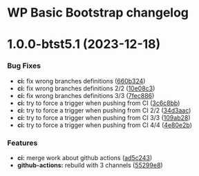 # WP Basic Bootstrap changelog

# 1.0.0-btst5.1 (2023-12-18)


### Bug Fixes

* **ci:** fix wrong branches definitions ([660b324](https://github.com/e-picas/wp-basic-bootstrap//commit/660b324e60fd5f93ff3d4929d4db8e1d53da6a81))
* **ci:** fix wrong branches definitions 2/2 ([10e08c3](https://github.com/e-picas/wp-basic-bootstrap//commit/10e08c30a8188fde2875e8f38a968ce092b471a7))
* **ci:** fix wrong branches definitions 3/3 ([7fec886](https://github.com/e-picas/wp-basic-bootstrap//commit/7fec8863ec20704a792536102fc9f7e80eafa10c))
* **ci:** try to force a trigger when pushing from CI ([3c6c8bb](https://github.com/e-picas/wp-basic-bootstrap//commit/3c6c8bb0c0acfd21f0c82f18809f447f3fe75508))
* **ci:** try to force a trigger when pushing from CI 2/2 ([34d3aac](https://github.com/e-picas/wp-basic-bootstrap//commit/34d3aace98e5da47e6c3395f7cdfd1f2bcf23d0f))
* **ci:** try to force a trigger when pushing from CI 3/3 ([109ab28](https://github.com/e-picas/wp-basic-bootstrap//commit/109ab2816b9d759aa0c39d4e28e3291b9d3051e6))
* **ci:** try to force a trigger when pushing from CI 4/4 ([4e80e2b](https://github.com/e-picas/wp-basic-bootstrap//commit/4e80e2ba49b489499a90fbb88184969321e6bb5b))


### Features

* **ci:** merge work about github actions ([ad5c243](https://github.com/e-picas/wp-basic-bootstrap//commit/ad5c243fcad85a3cd756209419d53ff60c815dde))
* **github-actions:** rebuild with 3 channels ([55299e8](https://github.com/e-picas/wp-basic-bootstrap//commit/55299e83329b6706898e7664eb6e209084186ea6))
